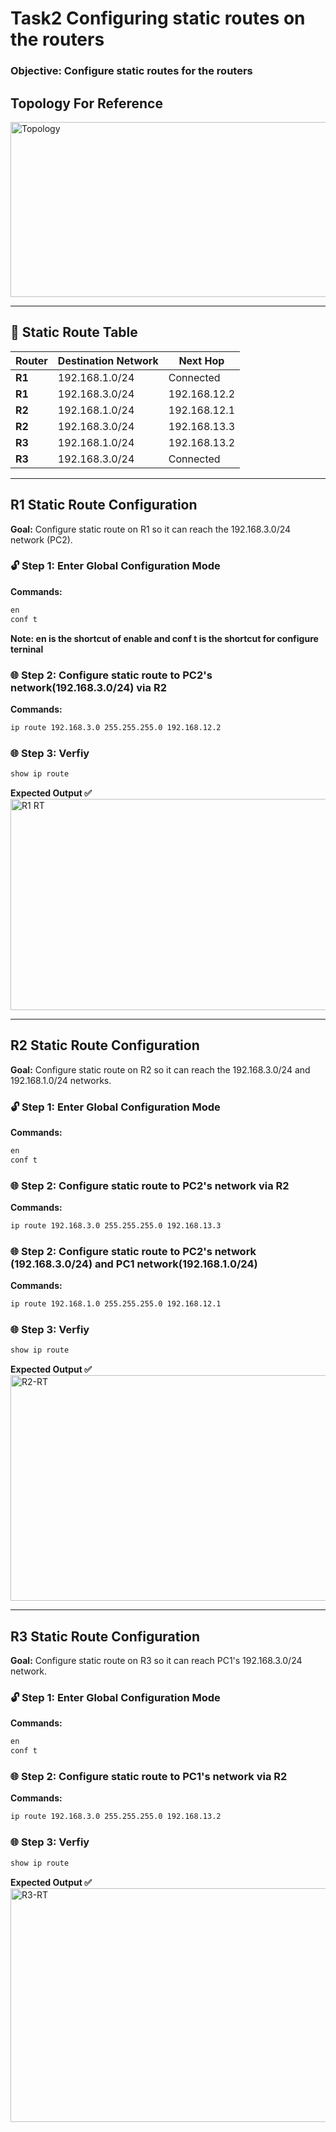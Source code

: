 # Task2 Configuring static routes on the routers

### Objective: Configure static routes for the routers

## Topology For Reference
<img width="695" height="280" alt="Topology" src="https://github.com/user-attachments/assets/aae3b0a8-1b51-4f82-8adc-49591e9dd093" />

---
## 🧭 Static Route Table

| **Router** | **Destination Network** | **Next Hop** |
|-------------|--------------------------|---------------|
| **R1** | 192.168.1.0/24 | Connected |
| **R1** | 192.168.3.0/24 | 192.168.12.2 |
| **R2** | 192.168.1.0/24 | 192.168.12.1 |
| **R2** | 192.168.3.0/24 | 192.168.13.3 |
| **R3** | 192.168.1.0/24 | 192.168.13.2 |
| **R3** | 192.168.3.0/24 | Connected |

---

## R1 Static Route Configuration
**Goal:** Configure static route on R1 so it can reach the 192.168.3.0/24 network (PC2).

### 🔓 Step 1: Enter Global Configuration Mode
**Commands:**
```bash
en
conf t
```
**Note: en is the shortcut of enable and conf t is the shortcut for configure terninal**


### 🌐 Step 2: Configure static route to PC2's network(192.168.3.0/24) via R2
**Commands:**
```bash
ip route 192.168.3.0 255.255.255.0 192.168.12.2
```

### 🌐 Step 3: Verfiy
```bash
show ip route
```

**Expected Output ✅**
<img width="809" height="338" alt="R1 RT" src="https://github.com/user-attachments/assets/a05e58f2-674a-4c77-8874-eb1e1e4e15b6" />


---

## R2 Static Route Configuration
**Goal:** Configure static route on R2 so it can reach the 192.168.3.0/24 and 192.168.1.0/24 networks.

### 🔓 Step 1: Enter Global Configuration Mode
**Commands:**
```bash
en
conf t
```

### 🌐 Step 2: Configure static route to PC2's network via R2
**Commands:**
```bash
ip route 192.168.3.0 255.255.255.0 192.168.13.3
```

### 🌐 Step 2: Configure static route to PC2's network (192.168.3.0/24) and PC1 network(192.168.1.0/24)
**Commands:**
```bash
ip route 192.168.1.0 255.255.255.0 192.168.12.1
```

### 🌐 Step 3: Verfiy
```bash
show ip route
```
**Expected Output ✅**
<img width="809" height="361" alt="R2-RT" src="https://github.com/user-attachments/assets/8be2c06c-4ea0-469f-a5d2-493b72e11425" />

---

## R3 Static Route Configuration
**Goal:** Configure static route on R3 so it can reach PC1's 192.168.3.0/24 network.

### 🔓 Step 1: Enter Global Configuration Mode
**Commands:**
```bash
en
conf t
```

### 🌐 Step 2: Configure static route to PC1's network via R2
**Commands:**
```bash
ip route 192.168.3.0 255.255.255.0 192.168.13.2
```

### 🌐 Step 3: Verfiy
```bash
show ip route
```
**Expected Output ✅**
<img width="729" height="374" alt="R3-RT" src="https://github.com/user-attachments/assets/dda9deaf-9f81-45c9-9b86-f32a728643fa" />
